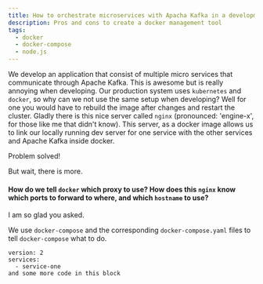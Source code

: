 ```yaml
---
title: How to orchestrate microservices with Apacha Kafka in a development environment?
description: Pros and cons to create a docker management tool
tags:
  - docker
  - docker-compose
  - node.js
---
```



We develop an application that consist of multiple micro services that communicate through Apache Kafka.
This is awesome but is really annoying when developing.
Our production system uses `kubernetes` and `docker`, so why can we not use the same setup when developing?
Well for one you would have to rebuild the image after changes and restart the cluster.
Gladly there is this nice server called `nginx` (pronounced: 'engine-x', for those like me that didn't know).
This server, as a docker image allows us to link our locally running dev server for one service with the other services and Apache Kafka inside docker.

Problem solved!

But wait, there is more.

#### How do we tell `docker` which proxy to use? How does this `nginx` know which ports to forward to where, and which `hostname` to use?

I am so glad you asked.

We use `docker-compose` and the corresponding `docker-compose.yaml` files to tell `docker-compose` what to do.

```
version: 2
services:
  - service-one
and some more code in this block
```
